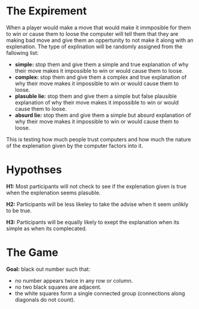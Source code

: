 # The Expirement

When a player would make a move that would make it immposible for them to win or cause them to loose the computer will tell them that they are making bad move and give them an oppertunity to not make it along with an explenation. The type of explination will be randomly assigned from the fallowing list:

* **simple:** stop them and give them a simple and true explanation of why their move makes it impossible to win or would cause them to loose.
* **complex:** stop them and give them a complex and true explanation of why their move makes it impossible to win or would cause them to loose.
* **plasuble lie:** stop them and give them a simple but false plausible explanation of why their move makes it impossible to win or would cause them to loose.
* **absurd lie:** stop them and give them a simple but absurd explanation of why their move makes it impossible to win or would cause them to loose.

This is testing how much people trust computers and how much the nature of the explenation given by the computer factors into it.

# Hypothses

**H1:** Most participants will not check to see if the explenation given is true when the explenation seems plasuble.

**H2:** Participants will be less likeley to take the advise when it seem unlikly to be true.

**H3:** Participants will be equally likely to exept the explanation when its simple as when its complecated.

# The Game

**Goal:** black out number such that:
* no number appears twice in any row or column.
* no two black squares are adjacent.
* the white squares form a single connected group (connections along diagonals do not count).
